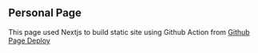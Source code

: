 ## Personal Page

This page used Nextjs to build static site using Github Action from [Github Page Deploy](https://github.com/gregrickaby/nextjs-github-pages)